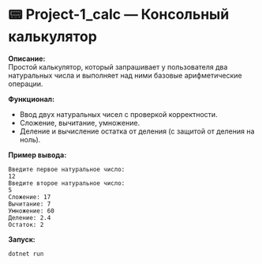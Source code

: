 # 📟 Project-1_calc — Консольный калькулятор

**Описание:**  
Простой калькулятор, который запрашивает у пользователя два натуральных числа и выполняет над ними базовые арифметические операции.

**Функционал:**
- Ввод двух натуральных чисел с проверкой корректности.
- Сложение, вычитание, умножение.
- Деление и вычисление остатка от деления (с защитой от деления на ноль).

**Пример вывода:**
```
Введите первое натуральное число:
12
Введите второе натуральное число:
5
Сложение: 17
Вычитание: 7
Умножение: 60
Деление: 2.4
Остаток: 2
```

**Запуск:**
```bash
dotnet run
```
